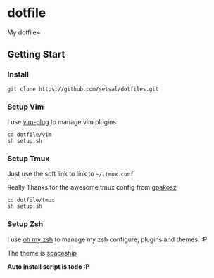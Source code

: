 # dotfile
My dotfile~

## Getting Start

### Install
```
git clone https://github.com/setsal/dotfiles.git
```

### Setup Vim

I use [vim-plug](https://github.com/junegunn/vim-plug) to manage vim plugins

```
cd dotfile/vim
sh setup.sh
```

### Setup Tmux 
Just use the soft link to link to `~/.tmux.conf`

Really Thanks for the awesome tmux config from [gpakosz](https://github.com/gpakosz/.tmux)

```
cd dotfile/tmux
sh setup.sh
```

### Setup Zsh

I use [oh my zsh](https://github.com/robbyrussell/oh-my-zsh)  to manage my zsh configure, plugins and themes. :P

The theme is [spaceship](https://github.com/denysdovhan/spaceship-prompt)

**Auto install script is todo :P**
